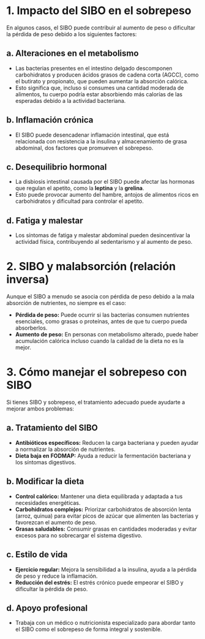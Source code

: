 # 1. Impacto del SIBO en el sobrepeso
En algunos casos, el SIBO puede contribuir al aumento de peso o dificultar la pérdida de peso debido a los siguientes factores:
## **a. Alteraciones en el metabolismo**

- Las bacterias presentes en el intestino delgado descomponen carbohidratos y producen ácidos grasos de cadena corta (AGCC), como el butirato y propionato, que pueden aumentar la absorción calórica.
- Esto significa que, incluso si consumes una cantidad moderada de alimentos, tu cuerpo podría estar absorbiendo más calorías de las esperadas debido a la actividad bacteriana.

## **b. Inflamación crónica**

- El SIBO puede desencadenar inflamación intestinal, que está relacionada con resistencia a la insulina y almacenamiento de grasa abdominal, dos factores que promueven el sobrepeso.

## **c. Desequilibrio hormonal**

- La disbiosis intestinal causada por el SIBO puede afectar las hormonas que regulan el apetito, como la **leptina** y la **grelina**.
- Esto puede provocar aumento del hambre, antojos de alimentos ricos en carbohidratos y dificultad para controlar el apetito.

## **d. Fatiga y malestar**

- Los síntomas de fatiga y malestar abdominal pueden desincentivar la actividad física, contribuyendo al sedentarismo y al aumento de peso.
# **2. SIBO y malabsorción (relación inversa)**

Aunque el SIBO a menudo se asocia con pérdida de peso debido a la mala absorción de nutrientes, no siempre es el caso:

- **Pérdida de peso:** Puede ocurrir si las bacterias consumen nutrientes esenciales, como grasas o proteínas, antes de que tu cuerpo pueda absorberlos.
- **Aumento de peso:** En personas con metabolismo alterado, puede haber acumulación calórica incluso cuando la calidad de la dieta no es la mejor.
# **3. Cómo manejar el sobrepeso con SIBO**

Si tienes SIBO y sobrepeso, el tratamiento adecuado puede ayudarte a mejorar ambos problemas:
## **a. Tratamiento del SIBO**
- **Antibióticos específicos:** Reducen la carga bacteriana y pueden ayudar a normalizar la absorción de nutrientes.
- **Dieta baja en FODMAP:** Ayuda a reducir la fermentación bacteriana y los síntomas digestivos.
## **b. Modificar la dieta**
- **Control calórico:** Mantener una dieta equilibrada y adaptada a tus necesidades energéticas.
- **Carbohidratos complejos:** Priorizar carbohidratos de absorción lenta (arroz, quinua) para evitar picos de azúcar que alimenten las bacterias y favorezcan el aumento de peso.
- **Grasas saludables:** Consumir grasas en cantidades moderadas y evitar excesos para no sobrecargar el sistema digestivo.
## **c. Estilo de vida**
- **Ejercicio regular:** Mejora la sensibilidad a la insulina, ayuda a la pérdida de peso y reduce la inflamación.
- **Reducción del estrés:** El estrés crónico puede empeorar el SIBO y dificultar la pérdida de peso.
## **d. Apoyo profesional**
- Trabaja con un médico o nutricionista especializado para abordar tanto el SIBO como el sobrepeso de forma integral y sostenible.